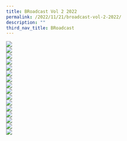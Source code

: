 ```yaml
---
title: BRoadcast Vol 2 2022
permalink: /2022/11/21/broadcast-vol-2-2022/
description: ""
third_nav_title: BRoadcast
---
```

<img src="/images/br1.jpg"><br>
<img src="/images/br2.jpg"><br>
<img src="/images/br3.jpg"><br>
<img src="/images/br4.jpg"><br>
<img src="/images/br5.jpg"><br>
<img src="/images/br6.jpg"><br>
<img src="/images/br7.jpg"><br>
<img src="/images/br8.jpg"><br>
<img src="/images/br9.jpg"><br>
<img src="/images/br10.jpg"><br>
<img src="/images/br11.jpg"><br>
<img src="/images/br12.jpg"><br>
<img src="/images/br13.jpg"><br>
<img src="/images/br14.jpg"><br>
<img src="/images/br15.jpg"><br>
<img src="/images/br16.jpg"><br>
